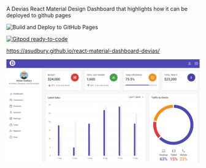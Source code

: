 A Devias React Material Design Dashboard that highlights how it can be deployed to github pages

![Build and Deploy to GitHub Pages](https://github.com/asudbury/react-material-dashboard-devias/workflows/Build%20and%20Deploy%20to%20GitHub%20Pages/badge.svg)

[![Gitpod ready-to-code](https://img.shields.io/badge/Gitpod-ready--to--code-blue?logo=gitpod)](https://gitpod.io/#https://github.com/asudbury/react-material-dashboard-devias)

https://asudbury.github.io/react-material-dashboard-devias/

![Alt text](/src/assets/img/screen-shot.png?raw=true)
